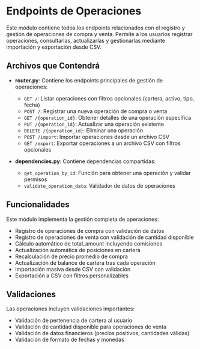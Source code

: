 # Endpoints de Operaciones

Este módulo contiene todos los endpoints relacionados con el registro y gestión de operaciones de compra y venta. Permite a los usuarios registrar operaciones, consultarlas, actualizarlas y gestionarlas mediante importación y exportación desde CSV.

## Archivos que Contendrá

- **router.py**: Contiene los endpoints principales de gestión de operaciones:
  - `GET /`: Listar operaciones con filtros opcionales (cartera, activo, tipo, fecha)
  - `POST /`: Registrar una nueva operación de compra o venta
  - `GET /{operation_id}`: Obtener detalles de una operación específica
  - `PUT /{operation_id}`: Actualizar una operación existente
  - `DELETE /{operation_id}`: Eliminar una operación
  - `POST /import`: Importar operaciones desde un archivo CSV
  - `GET /export`: Exportar operaciones a un archivo CSV con filtros opcionales

- **dependencies.py**: Contiene dependencias compartidas:
  - `get_operation_by_id`: Función para obtener una operación y validar permisos
  - `validate_operation_data`: Validador de datos de operaciones

## Funcionalidades

Este módulo implementa la gestión completa de operaciones:

- Registro de operaciones de compra con validación de datos
- Registro de operaciones de venta con validación de cantidad disponible
- Cálculo automático de total_amount incluyendo comisiones
- Actualización automática de posiciones en cartera
- Recalculación de precio promedio de compra
- Actualización de balance de cartera tras cada operación
- Importación masiva desde CSV con validación
- Exportación a CSV con filtros personalizables

## Validaciones

Las operaciones incluyen validaciones importantes:

- Validación de pertenencia de cartera al usuario
- Validación de cantidad disponible para operaciones de venta
- Validación de datos financieros (precios positivos, cantidades válidas)
- Validación de formato de fechas y monedas

